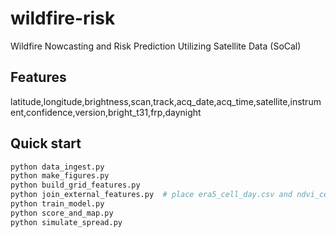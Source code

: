 # wildfire-risk
Wildfire Nowcasting and Risk Prediction Utilizing Satellite Data (SoCal)

## Features
latitude,longitude,brightness,scan,track,acq_date,acq_time,satellite,instrument,confidence,version,bright_t31,frp,daynight

## Quick start
```bash
python data_ingest.py
python make_figures.py
python build_grid_features.py
python join_external_features.py  # place era5_cell_day.csv and ndvi_cell_day.csv in data/ if available
python train_model.py
python score_and_map.py
python simulate_spread.py